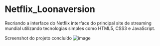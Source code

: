 # Netflix_Loonaversion
Recriando a interface do Netflix
interface do principal site de streaming mundial utilizando tecnologias simples como HTML5, CSS3 e JavaScript.

Screenshot do projeto concluído
![image](https://user-images.githubusercontent.com/61145169/213353698-f3d29c93-6a69-4fbc-9e1e-0dde3c2a6f80.png)

